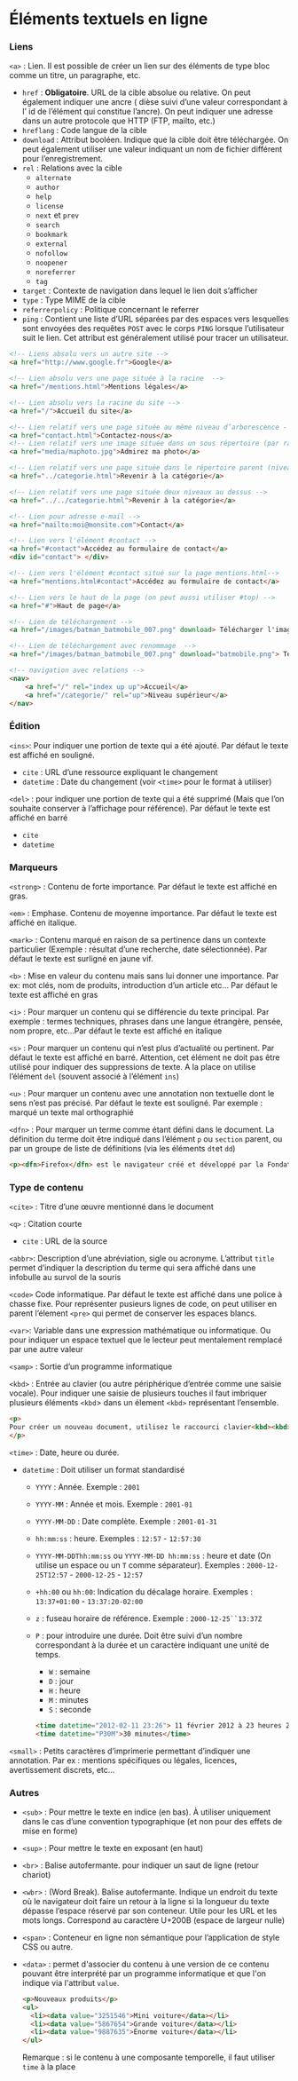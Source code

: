 # Éléments textuels en ligne

### Liens

`<a>` : Lien. Il est possible de créer un lien sur des éléments de type bloc comme un titre, un paragraphe, etc.

- `href` : **Obligatoire**. URL de la cible absolue ou relative. On peut également indiquer une ancre ( dièse suivi d’une valeur correspondant à l’ id de l’élément qui constitue l’ancre). On peut indiquer une adresse dans un autre protocole que HTTP (FTP, mailto, etc.)
- `hreflang` : Code langue de la cible
- `download` : Attribut booléen. Indique que la cible doit être téléchargée. On peut également utiliser une valeur indiquant un nom de fichier différent pour l’enregistrement.
- `rel` : Relations avec la cible
	- `alternate`
	- `author`
	- `help`
	- `license`
	- `next` et `prev`
	- `search`
	- `bookmark`
	- `external`
	- `nofollow`
	- `noopener`
	- `noreferrer`
	- `tag`
- `target` : Contexte de navigation dans lequel le lien doit s’afficher
- `type` : Type MIME de la cible
- `referrerpolicy` : Politique concernant le referrer
- `ping` : Contient une liste d’URL séparées par des espaces vers lesquelles sont envoyées des requêtes `POST` avec le corps `PING` lorsque l’utilisateur suit le lien. Cet attribut est généralement utilisé pour tracer un utilisateur.

```html
<!-- Liens absolu vers un autre site -->
<a href="http://www.google.fr">Google</a>

<!-- Lien absolu vers une page située à la racine  -->
<a href="/mentions.html">Mentions légales</a>

<!-- Lien absolu vers la racine du site -->
<a href="/">Accueil du site</a>

<!-- Lien relatif vers une page située au même niveau d’arborescence - -->
<a href="contact.html">Contactez-nous</a>
<!-- Lien relatif vers une image située dans un sous répertoire (par rapport au document courant) -->
<a href="media/maphoto.jpg">Admirez ma photo</a>

<!-- Lien relatif vers une page située dans le répertoire parent (niveau au dessus du document courant) -->
<a href="../categorie.html">Revenir à la catégorie</a>

<!-- Lien relatif vers une page située deux niveaux au dessus -->
<a href="../../categorie.html">Revenir à la catégorie</a>

<!-- Lien pour adresse e-mail -->
<a href="mailto:moi@monsite.com">Contact</a>

<!-- Lien vers l'élément #contact -->
<a href="#contact">Accédez au formulaire de contact</a>
<div id="contact"> </div>

<!-- Lien vers l'élément #contact situé sur la page mentions.html-->
<a href="mentions.html#contact">Accédez au formulaire de contact</a>

<!-- Lien vers le haut de la page (on peut aussi utiliser #top) -->
<a href="#">Haut de page</a>

<!-- Lien de téléchargement -->
<a href="/images/batman_batmobile_007.png" download> Télécharger l'image de la batmobile </a>

<!-- Lien de téléchargement avec renommage  -->
<a href="/images/batman_batmobile_007.png" download="batmobile.png"> Télécharger l'image de la batmobile </a>

<!-- navigation avec relations -->
<nav>
	<a href="/" rel="index up up">Accueil</a>
	<a href="/categorie/" rel="up">Niveau supérieur</a>
</nav>
```

### Édition

`<ins>`: Pour indiquer une portion de texte qui a été ajouté. Par défaut le texte est affiché en souligné.

- `cite` : URL d’une ressource expliquant le changement
- `datetime` : Date du changement (voir `<time>` pour le format à utiliser)

`<del>` : pour indiquer une portion de texte qui a été supprimé (Mais que l’on souhaite conserver à l’affichage pour référence). Par défaut le texte est affiché en barré

- `cite`
- `datetime`

### Marqueurs

`<strong>` : Contenu de forte importance. ̈Par défaut le texte est affiché en gras.

`<em>` : Emphase. Contenu de moyenne importance. Par défaut le texte est affiché en italique.

`<mark>` : Contenu marqué en raison de sa pertinence dans un contexte particulier (Exemple : résultat d’une recherche, date sélectionnée). Par défaut le texte est surligné en jaune vif.

`<b>` : Mise en valeur du contenu mais sans lui donner une importance. Par ex: mot clés, nom de produits, introduction d’un article etc… Par défaut le texte est affiché en gras

`<i>` : Pour marquer un contenu qui se différencie du texte principal. Par exemple : termes techniques, phrases dans une langue étrangère, pensée, nom propre, etc…Par défaut le texte est affiché en italique

`<s>` : Pour marquer un contenu qui n’est plus d’actualité ou pertinent. Par défaut le texte est affiché en barré. Attention, cet élément ne doit pas être utilisé pour indiquer des suppressions de texte. A la place on utilise l’élément `del` (souvent associé à l’élément `ins`)

`<u>` : Pour marquer un contenu avec une annotation non textuelle dont le sens n’est pas précisé. Par défaut le texte est souligné. Par exemple : marqué un texte mal orthographié

`<dfn>` : Pour marquer un terme comme étant défini dans le document. La définition du terme doit être indiqué dans l’élément `p` ou `section` parent, ou par un groupe de liste de définitions (via les éléments `dt`et `dd`)

```html
<p><dfn>Firefox</dfn> est le navigateur créé et développé par la Fondation Mozilla.</p>
```

### Type de contenu

`<cite>` : Titre d’une œuvre mentionné dans le document

`<q>` : Citation courte

- `cite` : URL de la source

`<abbr>`: Description d’une abréviation, sigle ou acronyme. L’attribut `title` permet d’indiquer la description du terme qui sera affiché dans une infobulle au survol de la souris

`<code>` Code informatique. Par défaut le texte est affiché dans une police à chasse fixe. Pour représenter pusieurs lignes de code, on peut utiliser en parent l’élement `<pre>` qui permet de conserver les espaces blancs.

`<var>`: Variable dans une expression mathématique ou informatique. Ou pour indiquer un espace textuel que le lecteur peut mentalement remplacé par une autre valeur

`<samp>` : Sortie d’un programme informatique

`<kbd>` : Entrée au clavier (ou autre périphérique d’entrée comme une saisie vocale). Pour indiquer une saisie de plusieurs touches il faut imbriquer plusieurs éléments `<kbd`> dans un élement `<kbd>` représentant l’ensemble.

```html
<p>
Pour créer un nouveau document, utilisez le raccourci clavier<kbd><kbd>Ctrl</kbd> + <kbd>N</kbd></kbd>
</p>
```

`<time>` : Date, heure ou durée.

- `datetime` : Doit utiliser un format standardisé
	- `YYYY` : Année. Exemple : `2001`
	- `YYYY-MM` : Année et mois. Exemple : `2001-01`
	- `YYYY-MM-DD` : Date complète. Exemple : `2001-01-31`
	- `hh:mm:ss` : heure. Exemples : `12:57` - `12:57:30`
	- `YYYY-MM-DDThh:mm:ss` ou `YYYY-MM-DD hh:mm:ss` : heure et date (On utilise un espace ou un `T` comme séparateur). Exemples : `2000-12-25T12:57` - `2000-12-25` - `12:57`
	- `+hh:00` ou `hh:00`: Indication du décalage horaire. Exemples : `13:37+01:00` - `13:37:20-02:00`
	- `z` : fuseau horaire de référence. Exemple : `2000-12-25``13:37Z`
	- `P` : pour introduire une durée. Doit être suivi d’un nombre correspondant à la durée et un caractère indiquant une unité de temps.
		- `W` : semaine
		- `D` : jour
		- `H` : heure
		- `M` : minutes
		- `S` : seconde

		
		```html
        <time datetime="2012-02-11 23:26"> 11 février 2012 à 23 heures 26 </time>
        <time datetime="P30M">30 minutes</time>
        ```
		

`<small>` : Petits caractères d’imprimerie permettant d’indiquer une annotation. Par ex : mentions spécifiques ou légales, licences, avertissement discrets, etc…

### Autres

- `<sub>` : Pour mettre le texte en indice (en bas). À utiliser uniquement dans le cas d’une convention typographique (et non pour des effets de mise en forme)
- `<sup>` : Pour mettre le texte en exposant (en haut)
- `<br>` : Balise autofermante. pour indiquer un saut de ligne (retour chariot)
- `<wbr>` : (Word Break). Balise autofermante. Indique un endroit du texte où le navigateur doit faire un retour à la ligne si la longueur du texte dépasse l’espace réservé par son conteneur. Utile pour les URL et les mots longs. Correspond au caractère U+200B (espace de largeur nulle)
- `<span>` : Conteneur en ligne non sémantique pour l’application de style CSS ou autre.
- `<data>` : permet d'associer du contenu à une version de ce contenu pouvant être interprété par un programme informatique et que l'on indique via l'attribut `value`.

	
	```html
    <p>Nouveaux produits</p>
    <ul>
      <li><data value="3251546">Mini voiture</data></li>
      <li><data value="5867654">Grande voiture</data></li>
      <li><data value="9887635">Énorme voiture</data></li>
    </ul>
    ```
	

	Remarque : si le contenu à une composante temporelle, il faut utiliser `time` à la place
